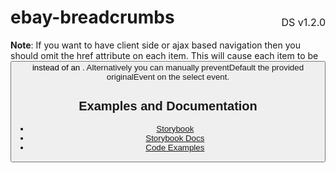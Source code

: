 <h1 style="display: flex; justify-content: space-between; align-items: center;">
    <span>
        ebay-breadcrumbs
    </span>
    <span style="font-weight: normal; font-size: medium; margin-bottom: -15px;">
        DS v1.2.0
    </span>
</h1>

**Note**: If you want to have client side or ajax based navigation then you should omit the href attribute on each item. This will cause each item to be <button> instead of an <a>. Alternatively you can manually preventDefault the provided originalEvent on the select event.

## Examples and Documentation

- [Storybook](https://ebay.github.io/evo-web/ebayui-core/?path=/story/navigation-disclosure-ebay-breadcrumbs)
- [Storybook Docs](https://ebay.github.io/evo-web/ebayui-core/?path=/docs/navigation-disclosure-ebay-breadcrumbs)
- [Code Examples](https://github.com/eBay/evo-web/tree/main/packages/ebayui-core/src/components/ebay-breadcrumbs/examples)
